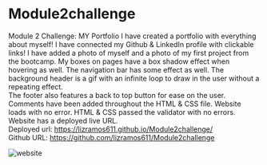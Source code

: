# Module2challenge
Module 2 Challenge: MY Portfolio
I have created a portfolio with everything about myself! I have connected my Github & LinkedIn profile with clickable links! 
I have added a photo of myself and a photo of my first project from the bootcamp. My boxes on pages have a box shadow effect when hovering as well. 
The navigation bar has some effect as well. The background header is a gif with an infinite loop to draw in the user without a repeating effect.  
The footer also features a back to top button for ease on the user.
Comments have been added throughout the HTML & CSS file. 
Website loads with no error.
HTML & CSS passed the validator with no errors.
Website has a deployed live URL.
<br>
Deployed url: https://lizramos611.github.io/Module2challenge/
<br>
Github URL: https://github.com/lizramos611/Module2challenge

![website](https://user-images.githubusercontent.com/111591265/195455142-529438d8-5a40-44a3-ac12-aa9f0e59ccf4.PNG)
